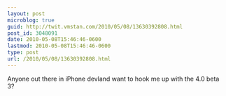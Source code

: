 ```yaml
---
layout: post
microblog: true
guid: http://twit.vmstan.com/2010/05/08/13630392808.html
post_id: 3048091
date: 2010-05-08T15:46:46-0600
lastmod: 2010-05-08T15:46:46-0600
type: post
url: /2010/05/08/13630392808.html
---
```

Anyone out there in iPhone devland want to hook me up with the 4.0 beta 3?

